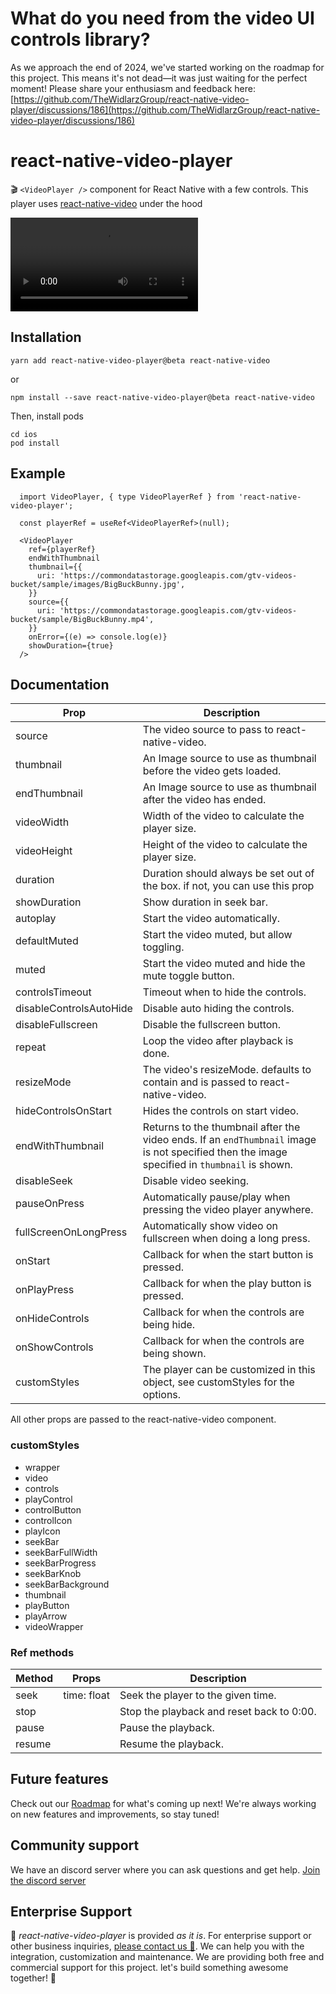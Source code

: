 

# What do you need from the video UI controls library?

As we approach the end of 2024, we've started working on the roadmap for this project. This means it's not dead—it was just waiting for the perfect moment! Please share your enthusiasm and feedback here: [https://github.com/TheWidlarzGroup/react-native-video-player/discussions/186](https://github.com/TheWidlarzGroup/react-native-video-player/discussions/186)

# react-native-video-player

🎬 `<VideoPlayer />` component for React Native with a few controls. This player uses
[react-native-video](https://github.com/TheWidlarzGroup/react-native-video) under the hood

![demo video](/demo.mp4 "Demo video")

## Installation

```
yarn add react-native-video-player@beta react-native-video
```

or
```
npm install --save react-native-video-player@beta react-native-video
```

Then, install pods
```
cd ios
pod install
```

## Example

```tsx
  import VideoPlayer, { type VideoPlayerRef } from 'react-native-video-player';

  const playerRef = useRef<VideoPlayerRef>(null);

  <VideoPlayer
    ref={playerRef}
    endWithThumbnail
    thumbnail={{
      uri: 'https://commondatastorage.googleapis.com/gtv-videos-bucket/sample/images/BigBuckBunny.jpg',
    }}
    source={{
      uri: 'https://commondatastorage.googleapis.com/gtv-videos-bucket/sample/BigBuckBunny.mp4',
    }}
    onError={(e) => console.log(e)}
    showDuration={true}
  />
```

## Documentation

| Prop                    | Description                                                                                                                                  |
|-------------------------|----------------------------------------------------------------------------------------------------------------------------------------------|
| source                  | The video source to pass to react-native-video.                                                                                              |
| thumbnail               | An Image source to use as thumbnail before the video gets loaded.                                                                            |
| endThumbnail            | An Image source to use as thumbnail after the video has ended.                                                                               |
| videoWidth              | Width of the video to calculate the player size.                                                                                             |
| videoHeight             | Height of the video to calculate the player size.                                                                                            |
| duration                | Duration should always be set out of the box. if not, you can use this prop                                                                  |
| showDuration            | Show duration in seek bar.                                                                                                                   |
| autoplay                | Start the video automatically.                                                                                                               |
| defaultMuted            | Start the video muted, but allow toggling.                                                                                                   |
| muted                   | Start the video muted and hide the mute toggle button.                                                                                       |
| controlsTimeout         | Timeout when to hide the controls.                                                                                                           |
| disableControlsAutoHide | Disable auto hiding the controls.                                                                                                            |
| disableFullscreen       | Disable the fullscreen button.                                                                                                               |
| repeat                  | Loop the video after playback is done.                                                                                                       |
| resizeMode              | The video's resizeMode. defaults to contain and is passed to react-native-video.                                                             |
| hideControlsOnStart     | Hides the controls on start video.                                                                                                           |
| endWithThumbnail        | Returns to the thumbnail after the video ends. If an `endThumbnail` image is not specified then the image specified in `thumbnail` is shown. |
| disableSeek             | Disable video seeking.                                                                                                                       |
| pauseOnPress            | Automatically pause/play when pressing the video player anywhere.                                                                            |
| fullScreenOnLongPress   | Automatically show video on fullscreen when doing a long press.                                                                              |
| onStart                 | Callback for when the start button is pressed.                                                                                               |
| onPlayPress             | Callback for when the play button is pressed.                                                                                                |
| onHideControls          | Callback for when the controls are being hide.                                                                                               |
| onShowControls          | Callback for when the controls are being shown.                                                                                              |
| customStyles            | The player can be customized in this object, see customStyles for the options.                                                               |

All other props are passed to the react-native-video component.

### customStyles

- wrapper
- video
- controls
- playControl
- controlButton
- controlIcon
- playIcon
- seekBar
- seekBarFullWidth
- seekBarProgress
- seekBarKnob
- seekBarBackground
- thumbnail
- playButton
- playArrow
- videoWrapper

### Ref methods

| Method                  | Props           | Description                                                               |
|-------------------------|-----------------|---------------------------------------------------------------------------|
| seek                    | time: float     | Seek the player to the given time.                                        |
| stop                    |                 | Stop the playback and reset back to 0:00.                                 |
| pause                   |                 | Pause the playback.                                                       |
| resume                  |                 | Resume the playback.                                                      |

## Future features

Check out our [Roadmap](https://github.com/TheWidlarzGroup/react-native-video-player/discussions/186) for what's coming up next! We're always working on new features and improvements, so stay tuned!

## Community support
We have an discord server where you can ask questions and get help. [Join the discord server](https://discord.gg/WXuM4Tgb9X)

## Enterprise Support
<p>
  📱 <i>react-native-video-player</i> is provided <i>as it is</i>. For enterprise support or other business inquiries, <a href="https://www.thewidlarzgroup.com/?utm_source=rnv&utm_medium=readme#Contact">please contact us 🤝</a>. We can help you with the integration, customization and maintenance. We are providing both free and commercial support for this project. let's build something awesome together! 🚀
</p>
